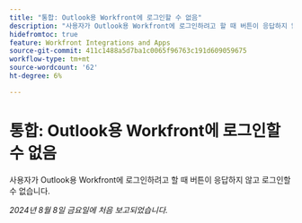 ```yaml
---
title: "통합: Outlook용 Workfront에 로그인할 수 없음"
description: "사용자가 Outlook용 Workfront에 로그인하려고 할 때 버튼이 응답하지 않고 로그인할 수 없습니다."
hidefromtoc: true
feature: Workfront Integrations and Apps
source-git-commit: 411c1488a5d7ba1c0065f96763c191d609059675
workflow-type: tm+mt
source-wordcount: '62'
ht-degree: 6%

---
```



# 통합: Outlook용 Workfront에 로그인할 수 없음

사용자가 Outlook용 Workfront에 로그인하려고 할 때 버튼이 응답하지 않고 로그인할 수 없습니다.

_2024년 8월 8일 금요일에 처음 보고되었습니다._
